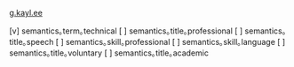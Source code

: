 [g.kayl.ee](http://g.kayl.ee/)

[v] semantics｡term｡technical
[ ] semantics｡title｡professional
[ ] semantics｡title｡speech
[ ] semantics｡skill｡professional
[ ] semantics｡skill｡language
[ ] semantics｡title｡voluntary
[ ] semantics｡title｡academic
